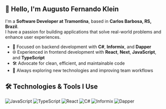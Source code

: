 ## 👋 Hello, I'm Augusto Fernando Klein

I'm a **Software Developer at Tramontina**, based in **Carlos Barbosa, RS, Brazil**.  
I have a passion for building applications that solve real-world problems and enhance user experiences.

- 💼 Focused on backend development with **C#**, **Informix**, and **Dapper**
- 🌐 Experienced in frontend development with **React**, **Next**, **JavaScript**, and **TypeScript**
- 🛠️ Advocate for clean, efficient, and maintainable code
- 🎯 Always exploring new technologies and improving team workflows

## 🛠️ Technologies & Tools I Use

![JavaScript](https://img.shields.io/badge/-JavaScript-black?style=flat-square&logo=javascript)
![TypeScript](https://img.shields.io/badge/-TypeScript-007ACC?style=flat-square&logo=typescript)
![React](https://img.shields.io/badge/-React-black?style=flat-square&logo=react)
![C#](https://img.shields.io/badge/-C%23-239120?style=flat-square&logo=c-sharp)
![Informix](https://img.shields.io/badge/-Informix-blue?style=flat-square&logo=ibm)
![Dapper](https://img.shields.io/badge/-Dapper-blueviolet?style=flat-square)
